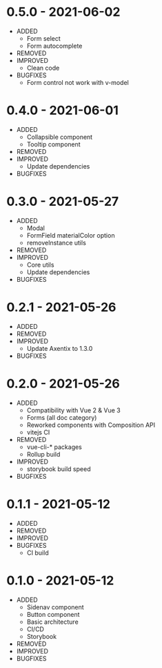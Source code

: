 # 0.5.0 - 2021-06-02

- ADDED
  - Form select
  - Form autocomplete
- REMOVED
- IMPROVED
  - Clean code
- BUGFIXES
  - Form control not work with v-model

# 0.4.0 - 2021-06-01

- ADDED
  - Collapsible component
  - Tooltip component
- REMOVED
- IMPROVED
  - Update dependencies
- BUGFIXES

# 0.3.0 - 2021-05-27

- ADDED
  - Modal
  - FormField materialColor option
  - removeInstance utils
- REMOVED
- IMPROVED
  - Core utils
  - Update dependencies
- BUGFIXES

# 0.2.1 - 2021-05-26

- ADDED
- REMOVED
- IMPROVED
  - Update Axentix to 1.3.0
- BUGFIXES

# 0.2.0 - 2021-05-26

- ADDED
  - Compatibility with Vue 2 & Vue 3
  - Forms (all doc category)
  - Reworked components with Composition API
  - vitejs CI
- REMOVED
  - vue-cli-* packages
  - Rollup build
- IMPROVED
  - storybook build speed
- BUGFIXES

# 0.1.1 - 2021-05-12

- ADDED
- REMOVED
- IMPROVED
- BUGFIXES
  - CI build

# 0.1.0 - 2021-05-12

- ADDED
  - Sidenav component
  - Button component
  - Basic architecture
  - CI/CD
  - Storybook
- REMOVED
- IMPROVED
- BUGFIXES
